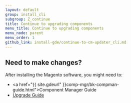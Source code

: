 ```yaml
---
layout: default
group: install_cli
subgroup: Z_continue
title: Continue to upgrading components
menu_title: Continue to upgrading components
menu_node: parent
menu_order: 1
github_link: install-gde/continue-to-cm-updater_cli.md
---
```




## Need to make changes?
After installing the Magento software, you might need to:

*	<a href="{{ site.gdeurl" }}comp-mgr/bk-compman-guide.html">Component Manager Guide</a>
*	<a href="{{ site.gdeurl }}upgrade/bk-upgrade-guide.html">Upgrade Guide</a>



